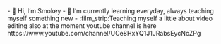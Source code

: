 <meta name="ocs-site-verification" content="ac400df9b64b2ae3104de49297a04ff4" />
- 👋 Hi, I’m Smokey
- 🌱 I’m currently learning everyday, always teaching myself something new
- :film_strip:Teaching myself a little about video editing also at the moment youtube channel is here https://www.youtube.com/channel/UCe8HxYQ1J1JRabsEycNcZPg


<!---
smokey5787/smokey5787 is a ✨ special ✨ repository because its `README.md` (this file) appears on your GitHub profile.
You can click the Preview link to take a look at your changes.
--->
